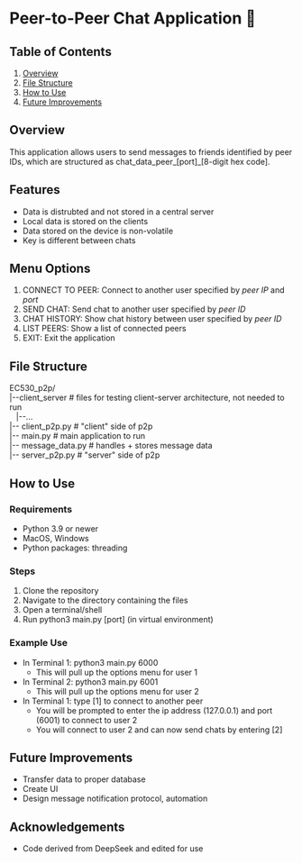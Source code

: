 # Peer-to-Peer Chat Application 💬

## Table of Contents
 1. [Overview](#overview)
 2. [File Structure](#file-structure)
 3. [How to Use](#how-to-use)
 4. [Future Improvements](#future-improvements)

## Overview
This application allows users to send messages to friends identified by peer IDs, which are structured as chat_data_peer_[port]_[8-digit hex code]. 

## Features
* Data is distrubted and not stored in a central server
* Local data is stored on the clients
* Data stored on the device is non-volatile
* Key is different between chats

## Menu Options
 1. CONNECT TO PEER: Connect to another user specified by _peer IP_ and _port_
 2. SEND CHAT: Send chat to another user specified by _peer ID_
 3. CHAT HISTORY: Show chat history between user specified by _peer ID_
 4. LIST PEERS: Show a list of connected peers
 5. EXIT: Exit the application

## File Structure
EC530_p2p/ \
|--client_server # files for testing client-server architecture, not needed to run \
&nbsp;&nbsp;&nbsp;|--... \
|-- client_p2p.py # "client" side of p2p \
|-- main.py # main application to run \
|-- message_data.py # handles + stores message data \
|-- server_p2p.py # "server" side of p2p

## How to Use
### Requirements
* Python 3.9 or newer
* MacOS, Windows
* Python packages: threading

### Steps
 1. Clone the repository
 2. Navigate to the directory containing the files
 3. Open a terminal/shell
 4. Run python3 main.py [port] (in virtual environment)

### Example Use
 * In Terminal 1: python3 main.py 6000
    * This will pull up the options menu for user 1
 * In Terminal 2: python3 main.py 6001
    * This will pull up the options menu for user 2
 * In Terminal 1: type [1] to connect to another peer
   * You will be prompted to enter the ip address (127.0.0.1) and port (6001) to connect to user 2
   * You will connect to user 2 and can now send chats by entering [2]
  
## Future Improvements
* Transfer data to proper database
* Create UI
* Design message notification protocol, automation

## Acknowledgements
* Code derived from DeepSeek and edited for use
